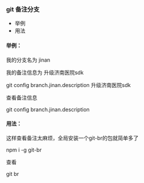 ### git 备注分支

- 举例
- 用法

#### 举例：

我的分支名为 jinan

我的备注信息为 升级济南医院sdk

git config branch.jinan.description 升级济南医院sdk

查看备注信息

git config branch.jinan.description 

#### 用法：

这样查看备注太麻烦，全局安装一个git-br的包就简单多了

npm i -g git-br

查看

git br

